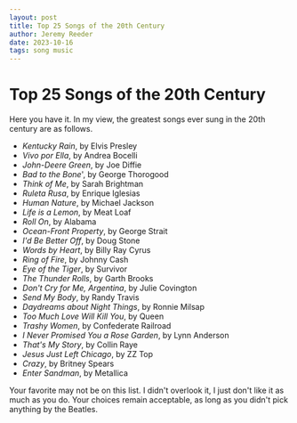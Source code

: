 ```yaml
---
layout: post
title: Top 25 Songs of the 20th Century
author: Jeremy Reeder
date: 2023-10-16
tags: song music
---
```


# Top 25 Songs of the 20th Century

Here you have it. In my view, the greatest songs ever sung in the 20th century
are as follows.

- *Kentucky Rain*, by Elvis Presley
- *Vivo por Ella*, by Andrea Bocelli
- *John-Deere Green*, by Joe Diffie
- *Bad to the Bone*', by George Thorogood
- *Think of Me*, by Sarah Brightman
- *Ruleta Rusa*, by Enrique Iglesias
- *Human Nature*, by Michael Jackson
- *Life is a Lemon*, by Meat Loaf
- *Roll On*, by Alabama
- *Ocean-Front Property*, by George Strait
- *I'd Be Better Off*, by Doug Stone
- *Words by Heart*, by Billy Ray Cyrus
- *Ring of Fire*, by Johnny Cash
- *Eye of the Tiger*, by Survivor
- *The Thunder Rolls*, by Garth Brooks
- *Don't Cry for Me, Argentina*, by Julie Covington
- *Send My Body*, by Randy Travis
- *Daydreams about Night Things*, by Ronnie Milsap
- *Too Much Love Will Kill You*, by Queen
- *Trashy Women*, by Confederate Railroad
- *I Never Promised You a Rose Garden*, by Lynn Anderson
- *That's My Story*, by Collin Raye
- *Jesus Just Left Chicago*, by ZZ Top
- *Crazy*, by Britney Spears
- *Enter Sandman*, by Metallica

Your favorite may not be on this list. I didn't overlook it, I just don't like
it as much as you do. Your choices remain acceptable, as long as you didn't
pick anything by the Beatles.
